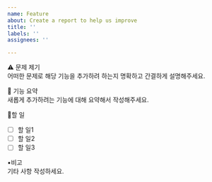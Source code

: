 ```yaml
---
name: Feature
about: Create a report to help us improve
title: ''
labels: ''
assignees: ''

---
```


⚠️ 문제 제기<br>
어떠한 문제로 해당 기능을 추가하려 하는지 명확하고 간결하게 설명해주세요.

📝 기능 요약<br>
새롭게 추가하려는 기능에 대해 요약해서 작성해주세요.

📍할 일
- [ ] 할 일1
- [ ] 할 일2
- [ ] 할 일3

▪️비고<br>
기타 사항 작성하세요.
